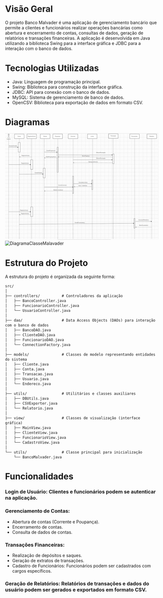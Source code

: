 # Visão Geral
O projeto Banco Malvader é uma aplicação de gerenciamento bancário que permite a clientes e funcionários realizar operações bancárias como abertura e encerramento de contas, consultas de dados, geração de relatórios e transações financeiras. A aplicação é desenvolvida em Java utilizando a biblioteca Swing para a interface gráfica e JDBC para a interação com o banco de dados.

# Tecnologias Utilizadas
- Java: Linguagem de programação principal.
- Swing: Biblioteca para construção da interface gráfica.
- JDBC: API para conexão com o banco de dados.
- MySQL: Sistema de gerenciamento de banco de dados.
- OpenCSV: Biblioteca para exportação de dados em formato CSV.

# Diagramas
![Diagrama de Sequencia](/diagramas/sequencia.jpeg "Diagrama de Sequencia")
![DiagramaClasseMalavader](https://github.com/user-attachments/assets/6297a2db-a1d2-4d15-ba0d-8c430f5d2856)

  
# Estrutura do Projeto
A estrutura do projeto é organizada da seguinte forma:
```
src/
│
├── controllers/          # Controladores da aplicação
│   ├── BancoController.java
│   ├── FuncionarioController.java
│   └── UsuarioController.java
│
├── dao/                  # Data Access Objects (DAOs) para interação com o banco de dados
│   ├── BancoDAO.java
│   ├── ClienteDAO.java
│   ├── FuncionarioDAO.java
│   └── ConnectionFactory.java
│
├── models/               # Classes de modelo representando entidades do sistema
│   ├── Cliente.java
│   ├── Conta.java
│   ├── Transacao.java
│   ├── Usuario.java
│   └── Endereco.java
│
├── utils/                # Utilitários e classes auxiliares
│   ├── DBUtils.java
│   ├── CSVExporter.java
│   └── Relatorio.java
│
├── view/                 # Classes de visualização (interface gráfica)
│   ├── MainView.java
│   ├── ClienteView.java
│   ├── FuncionarioView.java
│   └── CadastroView.java
│
└── utils/                # Classe principal para inicialização
    └── BancoMalvader.java
```

# Funcionalidades
### Login de Usuário: Clientes e funcionários podem se autenticar na aplicação.
### Gerenciamento de Contas:
- Abertura de contas (Corrente e Poupança).
- Encerramento de contas.
- Consulta de dados de contas.
### Transações Financeiras:
- Realização de depósitos e saques.
- Geração de extratos de transações.
- Cadastro de Funcionários: Funcionários podem ser cadastrados com cargos específicos.
### Geração de Relatórios: Relatórios de transações e dados do usuário podem ser gerados e exportados em formato CSV.
